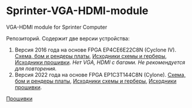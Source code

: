 # Sprinter-VGA-HDMI-module
VGA-HDMI module for Sprinter Computer

Репозиторий. Содержит две версии устройства:
1. Версия 2016 года на основе FPGA EP4CE6E22C8N (Cyclone IV). [Схема, бом и рендеры платы](/docs), [Исходники схемы и герберы](/pcad), [Исходники прошивки](/firmware). *Нет VGA, HDMI c багами. Не рекомендуется для повторения.*
2. Версия 2022 года на основе FPGA EP1C3T144C8N (Cylone). [Схема, бом и рендеры платы](/docs/ep1c3), [Исходники схемы и герберы](/pcad/ep1c3), [Исходники прошивки](/firmware/ep1c3).

[Прошивки](/firmware/releases)

